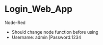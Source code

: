# Login_Web_App
Node-Red

- Should change node function before using
- Username: admin |Password:1234
